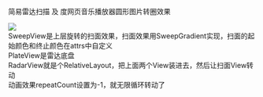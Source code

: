 简易雷达扫描 及 度网页音乐播放器圆形图片转圈效果  

![](https://github.com/zzzzKidd/RadarAndDisc/blob/master/11111.gif)  
SweepView是上层旋转的扫面效果，扫面效果用SweepGradient实现，扫面的起始颜色和终止颜色在attrs中自定义  
PlateView是雷达底盘  
RadarView就是个RelativeLayout，把上面两个View装进去，然后让扫面View转动  
动画效果repeatCount设置为-1，就无限循环转动了
 

